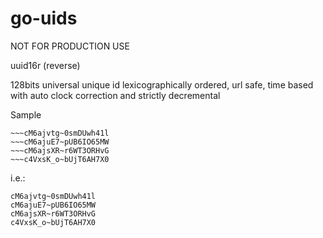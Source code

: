# go-uids



NOT FOR PRODUCTION USE


uuid16r (reverse)

128bits universal unique id lexicographically ordered, url safe, time based with auto clock correction 
and strictly decremental

Sample

    ~~~cM6ajvtg~0smDUwh41l
    ~~~cM6ajuE7~pUB6IO65MW
    ~~~cM6ajsXR~r6WT3ORHvG
    ~~~c4VxsK_o~bUjT6AH7X0

i.e.:

    cM6ajvtg~0smDUwh41l
    cM6ajuE7~pUB6IO65MW
    cM6ajsXR~r6WT3ORHvG
    c4VxsK_o~bUjT6AH7X0


